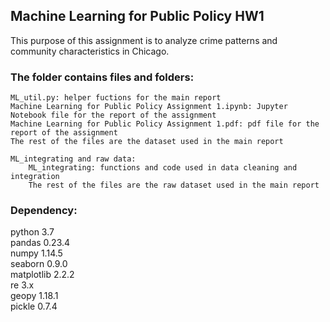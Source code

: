 ## Machine Learning for Public Policy HW1

This purpose of this assignment is to analyze crime patterns and community characteristics in Chicago.

### The folder contains files and folders:

    ML_util.py: helper fuctions for the main report
    Machine Learning for Public Policy Assignment 1.ipynb: Jupyter Notebook file for the report of the assignment
    Machine Learning for Public Policy Assignment 1.pdf: pdf file for the report of the assignment
    The rest of the files are the dataset used in the main report

    ML_integrating and raw data:
        ML_integrating: functions and code used in data cleaning and integration
        The rest of the files are the raw dataset used in the main report
    

### Dependency:

python 3.7
<br>
pandas 0.23.4
<br>
numpy 1.14.5
<br>
seaborn 0.9.0
<br>
matplotlib 2.2.2
<br>
re 3.x
<br>
geopy 1.18.1
<br>
pickle 0.7.4
